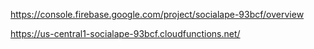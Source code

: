 https://console.firebase.google.com/project/socialape-93bcf/overview

https://us-central1-socialape-93bcf.cloudfunctions.net/